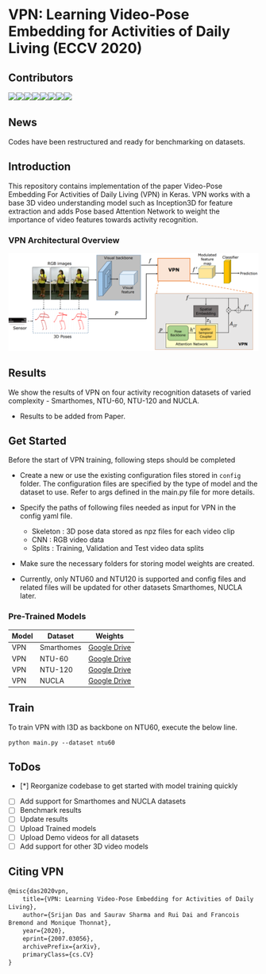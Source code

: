 # VPN: Learning Video-Pose Embedding for Activities of Daily Living (ECCV 2020)

## Contributors 

[![](https://sourcerer.io/fame/srv902/srijandas07/VPN/images/0)](https://sourcerer.io/fame/srv902/srijandas07/VPN/links/0)[![](https://sourcerer.io/fame/srv902/srijandas07/VPN/images/1)](https://sourcerer.io/fame/srv902/srijandas07/VPN/links/1)[![](https://sourcerer.io/fame/srv902/srijandas07/VPN/images/2)](https://sourcerer.io/fame/srv902/srijandas07/VPN/links/2)[![](https://sourcerer.io/fame/srv902/srijandas07/VPN/images/3)](https://sourcerer.io/fame/srv902/srijandas07/VPN/links/3)[![](https://sourcerer.io/fame/srv902/srijandas07/VPN/images/4)](https://sourcerer.io/fame/srv902/srijandas07/VPN/links/4)[![](https://sourcerer.io/fame/srv902/srijandas07/VPN/images/5)](https://sourcerer.io/fame/srv902/srijandas07/VPN/links/5)[![](https://sourcerer.io/fame/srv902/srijandas07/VPN/images/6)](https://sourcerer.io/fame/srv902/srijandas07/VPN/links/6)[![](https://sourcerer.io/fame/srv902/srijandas07/VPN/images/7)](https://sourcerer.io/fame/srv902/srijandas07/VPN/links/7)

## News
Codes have been restructured and ready for benchmarking on datasets.

## Introduction

This repository contains implementation of the paper Video-Pose Embedding For Activities of Daily Living (VPN) in Keras. VPN works with a base 3D video understanding model such as Inception3D for feature extraction and adds Pose based Attention Network to weight the importance of video features towards activity recognition. 

### VPN Architectural Overview
![](image.png)

## Results
We show the results of VPN on four activity recognition datasets of varied complexity - Smarthomes, NTU-60, NTU-120 and NUCLA. 
* Results to be added from Paper.

## Get Started
Before the start of VPN training, following steps should be completed

* Create a new or use the existing configuration files stored in `config` folder. The configuration files are specified by the type of model and the dataset to use. Refer to args defined in the main.py file for more details.

* Specify the paths of following files needed as input for VPN in the config yaml file.
    * Skeleton : 3D pose data stored as npz files for each video clip
    * CNN      : RGB video data
    * Splits   : Training, Validation and Test video data splits

* Make sure the necessary folders for storing model weights are created.

* Currently, only NTU60 and NTU120 is supported and config files and related files will be updated for other datasets Smarthomes, NUCLA later. 


### Pre-Trained Models

|    Model   |    Dataset    |                           Weights                           |
|------------|---------------|-------------------------------------------------------------|
|     VPN    |  Smarthomes   | [Google Drive](https://drive.google.com/drive/u/0/my-drive) |
|     VPN    |  NTU-60       | [Google Drive](https://drive.google.com/drive/u/0/my-drive) |
|     VPN    |  NTU-120      | [Google Drive](https://drive.google.com/drive/u/0/my-drive) |
|     VPN    |  NUCLA        | [Google Drive](https://drive.google.com/drive/u/0/my-drive) |


## Train
To train VPN with I3D as backbone on NTU60, execute the below line. 

```
python main.py --dataset ntu60
```

## ToDos
- [*] Reorganize codebase to get started with model training quickly
- [ ] Add support for Smarthomes and NUCLA datasets 
- [ ] Benchmark results
- [ ] Update results 
- [ ] Upload Trained models
- [ ] Upload Demo videos for all datasets 
- [ ] Add support for other 3D video models 

## Citing VPN
    @misc{das2020vpn,
        title={VPN: Learning Video-Pose Embedding for Activities of Daily Living},
        author={Srijan Das and Saurav Sharma and Rui Dai and Francois Bremond and Monique Thonnat},
        year={2020},
        eprint={2007.03056},
        archivePrefix={arXiv},
        primaryClass={cs.CV}
    }
